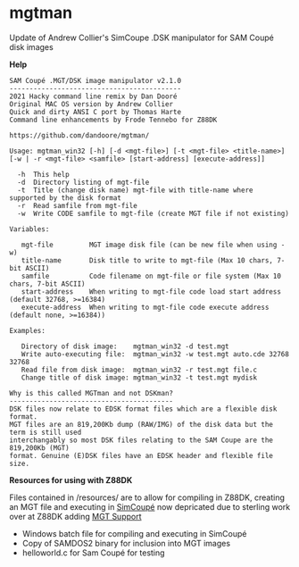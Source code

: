 # mgtman
Update of Andrew Collier's SimCoupe .DSK manipulator for SAM Coupé disk images

**Help**
        
	SAM Coupé .MGT/DSK image manipulator v2.1.0
	-------------------------------------------
	2021 Hacky command line remix by Dan Dooré
	Original MAC OS version by Andrew Collier
	Quick and dirty ANSI C port by Thomas Harte
	Command line enhancements by Frode Tennebo for Z88DK
	
	https://github.com/dandoore/mgtman/
	
	Usage: mgtman_win32 [-h] [-d <mgt-file>] [-t <mgt-file> <title-name>] [-w | -r <mgt-file> <samfile> [start-address] [execute-address]]
	
	  -h  This help
	  -d  Directory listing of mgt-file
	  -t  Title (change disk name) mgt-file with title-name where supported by the disk format
	  -r  Read samfile from mgt-file
	  -w  Write CODE samfile to mgt-file (create MGT file if not existing)
	
	Variables:
	
	   mgt-file         MGT image disk file (can be new file when using -w)
	   title-name       Disk title to write to mgt-file (Max 10 chars, 7-bit ASCII)
	   samfile          Code filename on mgt-file or file system (Max 10 chars, 7-bit ASCII)
	   start-address    When writing to mgt-file code load start address (default 32768, >=16384)
	   execute-address  When writing to mgt-file code execute address (default none, >=16384))

	Examples:

	   Directory of disk image:    mgtman_win32 -d test.mgt
	   Write auto-executing file:  mgtman_win32 -w test.mgt auto.cde 32768 32768
	   Read file from disk image:  mgtman_win32 -r test.mgt file.c
	   Change title of disk image: mgtman_win32 -t test.mgt mydisk

	Why is this called MGTman and not DSKman?
	-----------------------------------------
	DSK files now relate to EDSK format files which are a flexible disk format.
	MGT files are an 819,200Kb dump (RAW/IMG) of the disk data but the term is still used
	interchangably so most DSK files relating to the SAM Coupe are the 819,200Kb (MGT)
	format. Genuine (E)DSK files have an EDSK header and flexible file size.

**Resources for using with Z88DK**

Files contained in /resources/ are to allow for compiling in Z88DK, creating an MGT file and executing in [SimCoupé](https://github.com/simonowen/simcoupe) now depricated due to sterling work over at Z88DK adding [MGT Support](https://github.com/z88dk/z88dk/commit/fa1f1b45901e4412f190353647667192b4c2e61b)
* Windows batch file for compiling and executing in SimCoupé
* Copy of SAMDOS2 binary for inclusion into MGT images
* helloworld.c for Sam Coupé for testing
